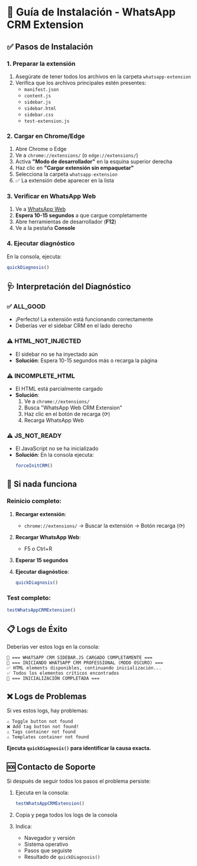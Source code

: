 # 🚀 Guía de Instalación - WhatsApp CRM Extension

## ✅ Pasos de Instalación

### 1. Preparar la extensión
1. Asegúrate de tener todos los archivos en la carpeta `whatsapp-extension`
2. Verifica que los archivos principales estén presentes:
   - `manifest.json`
   - `content.js`
   - `sidebar.js`
   - `sidebar.html`
   - `sidebar.css`
   - `test-extension.js`

### 2. Cargar en Chrome/Edge
1. Abre Chrome o Edge
2. Ve a `chrome://extensions/` (o `edge://extensions/`)
3. Activa **"Modo de desarrollador"** en la esquina superior derecha
4. Haz clic en **"Cargar extensión sin empaquetar"**
5. Selecciona la carpeta `whatsapp-extension`
6. ✅ La extensión debe aparecer en la lista

### 3. Verificar en WhatsApp Web
1. Ve a [WhatsApp Web](https://web.whatsapp.com)
2. **Espera 10-15 segundos** a que cargue completamente
3. Abre herramientas de desarrollador (**F12**)
4. Ve a la pestaña **Console**

### 4. Ejecutar diagnóstico
En la consola, ejecuta:
```javascript
quickDiagnosis()
```

## 🩺 Interpretación del Diagnóstico

### ✅ **ALL_GOOD**
- ¡Perfecto! La extensión está funcionando correctamente
- Deberías ver el sidebar CRM en el lado derecho

### ⚠️ **HTML_NOT_INJECTED** 
- El sidebar no se ha inyectado aún
- **Solución**: Espera 10-15 segundos más o recarga la página

### ⚠️ **INCOMPLETE_HTML**
- El HTML está parcialmente cargado
- **Solución**: 
  1. Ve a `chrome://extensions/`
  2. Busca "WhatsApp Web CRM Extension"
  3. Haz clic en el botón de recarga (⟳)
  4. Recarga WhatsApp Web

### ⚠️ **JS_NOT_READY**
- El JavaScript no se ha inicializado
- **Solución**: En la consola ejecuta:
  ```javascript
  forceInitCRM()
  ```

## 🔄 Si nada funciona

### Reinicio completo:
1. **Recargar extensión**:
   - `chrome://extensions/` → Buscar la extensión → Botón recarga (⟳)

2. **Recargar WhatsApp Web**:
   - F5 o Ctrl+R

3. **Esperar 15 segundos**

4. **Ejecutar diagnóstico**:
   ```javascript
   quickDiagnosis()
   ```

### Test completo:
```javascript
testWhatsAppCRMExtension()
```

## 📋 Logs de Éxito

Deberías ver estos logs en la consola:

```
📱 === WHATSAPP CRM SIDEBAR.JS CARGADO COMPLETAMENTE ===
🚀 === INICIANDO WHATSAPP CRM PROFESSIONAL (MODO OSCURO) ===
✅ HTML elements disponibles, continuando inicialización...
✅ Todos los elementos críticos encontrados
🎉 === INICIALIZACIÓN COMPLETADA ===
```

## ❌ Logs de Problemas

Si ves estos logs, hay problemas:

```
⚠️ Toggle button not found
❌ Add tag button not found!
⚠️ Tags container not found
⚠️ Templates container not found
```

**Ejecuta `quickDiagnosis()` para identificar la causa exacta.**

## 🆘 Contacto de Soporte

Si después de seguir todos los pasos el problema persiste:

1. Ejecuta en la consola:
   ```javascript
   testWhatsAppCRMExtension()
   ```

2. Copia y pega todos los logs de la consola

3. Indica:
   - Navegador y versión
   - Sistema operativo
   - Pasos que seguiste
   - Resultado de `quickDiagnosis()` 